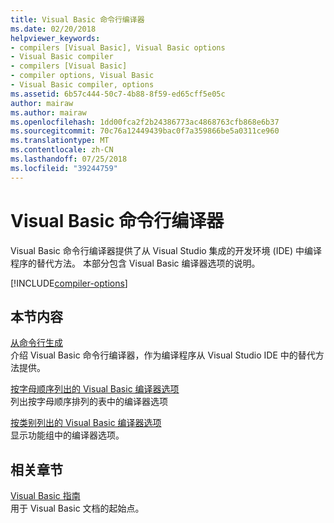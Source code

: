 ```yaml
---
title: Visual Basic 命令行编译器
ms.date: 02/20/2018
helpviewer_keywords:
- compilers [Visual Basic], Visual Basic options
- Visual Basic compiler
- compilers [Visual Basic]
- compiler options, Visual Basic
- Visual Basic compiler, options
ms.assetid: 6b57c444-50c7-4b88-8f59-ed65cff5e05c
author: mairaw
ms.author: mairaw
ms.openlocfilehash: 1dd00fca2f2b24386773ac4868763cfb868e6b37
ms.sourcegitcommit: 70c76a12449439bac0f7a359866be5a0311ce960
ms.translationtype: MT
ms.contentlocale: zh-CN
ms.lasthandoff: 07/25/2018
ms.locfileid: "39244759"
---
```

# <a name="visual-basic-command-line-compiler"></a>Visual Basic 命令行编译器

Visual Basic 命令行编译器提供了从 Visual Studio 集成的开发环境 (IDE) 中编译程序的替代方法。 本部分包含 Visual Basic 编译器选项的说明。

[!INCLUDE[compiler-options](~/includes/compiler-options.md)]
  
## <a name="in-this-section"></a>本节内容

[从命令行生成](../../../visual-basic/reference/command-line-compiler/building-from-the-command-line.md)  
介绍 Visual Basic 命令行编译器，作为编译程序从 Visual Studio IDE 中的替代方法提供。

[按字母顺序列出的 Visual Basic 编译器选项](../../../visual-basic/reference/command-line-compiler/compiler-options-listed-alphabetically.md)  
列出按字母顺序排列的表中的编译器选项

[按类别列出的 Visual Basic 编译器选项](../../../visual-basic/reference/command-line-compiler/compiler-options-listed-by-category.md)  
显示功能组中的编译器选项。
  
## <a name="related-sections"></a>相关章节

[Visual Basic 指南](../../index.md)  
用于 Visual Basic 文档的起始点。
